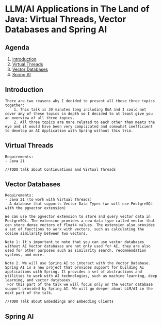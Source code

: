 # LLM/AI Applications in The Land of Java: Virtual Threads, Vector Databases and Spring AI

## Agenda

1. [Introduction](#introduction)
2. [Virtual Threads](#virtual-threads)
3. [Vector Databases](#vector-databases)
4. [Spring AI](#spring-ai)

## Introduction

    There are two reasons why I decided to present all these three topics together:
        1. This talk is 30 minutes long including Q&A and I could not cover any of these topics in depth so I decided to at least give you an overview of all three topics.
        2. All three topics are more related to each other than meets the eye and it would have been very complicated and somewhat inefficient to develop an AI Application with Spring without this trio.

## Virtual Threads

    Requirements: 
    - Java 21

    //TODO talk about Continuations and Virtual Threads

## Vector Databases

    Requirements: 
    - Java 21 (to work with Virtual Threads)
    - A database that supports Vector Data Types (we will use PostgreSQL with the pgvector extension)

    We can use the pgvector extension to store and query vector data in PostgreSQL. The extension provides a new data type called vector that can store dense vectors of float4 values. The extension also provides a set of functions to work with vectors, such as calculating the cosine similarity between two vectors.

    Note 1: It's important to note that you can use vector databases without AI Vector databases are not only used for AI, they are also used for other purposes such as similarity search, recommendation systems, and more.

    Note 2. We will use Spring AI to interact with the Vector Database. Spring AI is a new project that provides support for building AI applications with Spring. It provides a set of abstractions and utilities to work with AI technologies, such as machine learning, deep learning, and vector databases.
     For this part of the talk we will focus only on the vector database support provided by Spring AI. We will go deeper about LLM/AI in the next part of the talk.

    //TODO Talk about Embeddings and Embedding Clients

## Spring AI

```